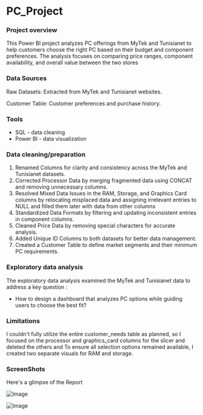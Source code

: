# PC_Project
### Project overview
This Power BI project analyzes PC offerings from MyTek and Tunisianet to help customers choose the right PC based on their budget and component preferences. The analysis focuses on comparing price ranges, component availability, and overall value between the two stores 

### Data Sources

Raw Datasets: Extracted from MyTek and Tunisianet websites.

Customer Table: Customer preferences and purchase history.

### Tools

- SQL - data cleaning
- Power BI - data visualization

### Data cleaning/preparation

1. Renamed Columns for clarity and consistency across the MyTek and Tunisianet datasets.
2. Corrected Processor Data by merging fragmented data using CONCAT and removing unnecessary columns.
3. Resolved Mixed Data Issues in the RAM, Storage, and Graphics Card columns by relocating misplaced data and assigning irrelevant entries to NULL and filled them later with data from other columns
4. Standardized Data Formats by filtering and updating inconsistent entries in component columns.
5. Cleaned Price Data by removing special characters for accurate analysis.
6. Added Unique ID Columns to both datasets for better data management.
7. Created a Customer Table to define market segments and their minimum PC requirements.

### Exploratory data analysis

The exploratory data analysis examined the MyTek and Tunisianet data to address a key question :

- How to design a dashboard that analyzes PC options while guiding users to choose the best fit?

### Limitations

I couldn't fully utilize the entire customer_needs table as planned, so I focused on the processor and graphics_card columns for the slicer and deleted the others and  To ensure all selection options remained available, I created two separate visuals for RAM and storage.

### ScreenShots
Here's a glimpse of the Report

![Image](https://github.com/user-attachments/assets/930ce17e-bd15-4dd1-82cf-366157e1dab2)

![Image](https://github.com/user-attachments/assets/289b387e-c558-40e7-af09-99ab8983ed5d)


